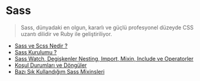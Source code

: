 # Sass

> Sass, dünyadaki en olgun, kararlı ve güçlü profesyonel düzeyde CSS uzantı dilidir ve
> Ruby ile geliştiriliyor.

- [Sass ve Scss Nedir ?](sass-ve-scss-nedir-syntactically-awesome-stylesheets.md)
- [Sass Kurulumu ?](sass-kurulumu-linux-windows-ve-mac.md)
- [Sass Watch, Degişkenler Nesting, Import, Mixin, Include ve Operatorler](sass-scss-dersleri-sass-watch-degiskenler-nesting-import-mixin-include-ve-operatorler.md)
- [Koşul Durumları ve Döngüler](kosullu-durumlar-ve-donguler-if-else-if-else-for-while-each.md)
- [Bazı Sık Kullandığım Sass Mixinsleri](baz-sk-kullandgm-sassscss-mixinsleri.md)
